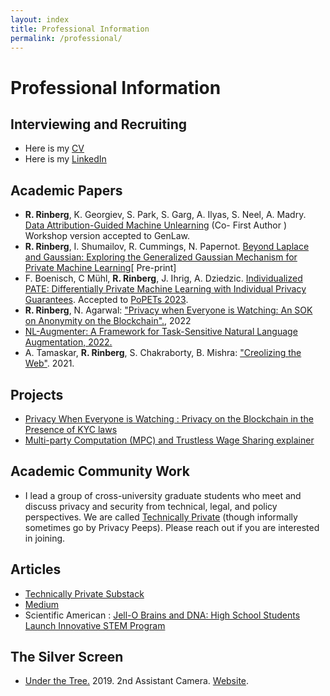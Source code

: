 ```yaml
---
layout: index
title: Professional Information
permalink: /professional/
---
```

# **Professional Information**
## Interviewing and Recruiting

* Here is my [CV]({{site.url}}/assets/resume/CV_grad_v4_2.pdf)
* Here is my [LinkedIn](https://www.linkedin.com/in/roy-rinberg) 


## Academic Papers

* **R. Rinberg**, K. Georgiev, S. Park, S. Garg, A. Ilyas, S. Neel, A. Madry. [Data Attribution-Guided Machine Unlearning]({{site.url}}/assets/projects/papers/Unlearning_through_Data_Attribution.pdf) (Co- First Author ) Workshop version accepted to GenLaw. 
* **R. Rinberg**, I. Shumailov, R. Cummings, N. Papernot. [Beyond Laplace and Gaussian: Exploring the Generalized Gaussian Mechanism for Private Machine Learning]({{site.url}}/assets/projects/papers/generalized_gaussians__10_24.pdf)[ Pre-print]
* F. Boenisch, C Mühl, **R. Rinberg**, J. Ihrig, A. Dziedzic. [Individualized PATE: Differentially Private Machine Learning with Individual Privacy Guarantees](https://arxiv.org/abs/2202.10517). Accepted to [PoPETs 2023](https://petsymposium.org/cfp23.php).
* **R. Rinberg**, N. Agarwal: ["Privacy when Everyone is Watching: An SOK on Anonymity on the Blockchain".](https://eprint.iacr.org/2022/985), 2022
* [NL-Augmenter: A Framework for Task-Sensitive Natural Language Augmentation, 2022.](https://arxiv.org/abs/2112.02721)
* A. Tamaskar, **R. Rinberg**, S. Chakraborty, B. Mishra: ["Creolizing the Web"](https://arxiv.org/abs/2102.12382). 2021.


## Projects 
* [Privacy When Everyone is Watching : Privacy on the Blockchain in the Presence of KYC laws]({{site.url}}/assets/projects/courses/privacy_policy_2021/privacy_policy_final.pdf)
* [Multi-party Computation (MPC) and Trustless Wage Sharing explainer ]({{site.url}}/assets/projects/courses/privacy_policy_2021/privacy_policy_hw3.pdf)

## Academic Community Work
* I lead a group of cross-university graduate students who meet and discuss privacy and security from technical, legal, and policy perspectives. We are called [Technically Private](https://groups.google.com/g/technically-private/) (though informally sometimes go by Privacy Peeps). Please reach out if you are interested in joining.


## Articles
* [Technically Private Substack](https://technicallyprivate.substack.com/)
* [Medium](https://royrinberg.medium.com/)
* Scientific American : [Jell-O Brains and DNA: High School Students Launch Innovative STEM Program](https://blogs.scientificamerican.com/budding-scientist/jell-o-brains-and-dna-high-school-students-launch-innovative-stem-program/)

## The Silver Screen
* [Under the Tree.](https://www.imdb.com/name/nm10516715/) 2019. 2nd Assistant Camera. [Website](https://underthetreeshort.com/).
